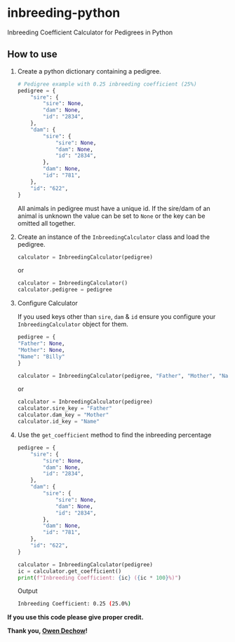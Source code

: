 # inbreeding-python
Inbreeding Coefficient Calculator for Pedigrees in Python

## How to use

1. Create a python dictionary containing a pedigree.
    ```python
    # Pedigree example with 0.25 inbreeding coefficient (25%)
    pedigree = {
        "sire": {
            "sire": None,
            "dam": None,
            "id": "2834",
        },
        "dam": {
            "sire": {
                "sire": None,
                "dam": None,
                "id": "2834",
            },
            "dam": None,
            "id": "781",
        },
        "id": "622",
    }
    ```
    All animals in pedigree must have a unique id. If the sire/dam of an animal is unknown the value can be set to `None` or the key can be omitted all together.


2. Create an instance of the `InbreedingCalculator` class and load the pedigree.
    ```python
    calculator = InbreedingCalculator(pedigree)
    ```
    or
    ```python
    calculator = InbreedingCalculator()
    calculator.pedigree = pedigree
    ```


3. Configure Calculator
   
    If you used keys other than `sire`, `dam` & `id` ensure you configure your `InbreedingCalculator` object for them.
    ```python
    pedigree = {
    "Father": None,
    "Mother": None,
    "Name": "Billy"
    }
    
    calculator = InbreedingCalculator(pedigree, "Father", "Mother", "Name")
    ```
    or
    ```python
    calculator = InbreedingCalculator(pedigree)
    calculator.sire_key = "Father"
    calculator.dam_key = "Mother"
    calculator.id_key = "Name"
    ```

    
4. Use the `get_coefficient` method to find the inbreeding percentage
    ```python
    pedigree = {
        "sire": {
            "sire": None,
            "dam": None,
            "id": "2834",
        },
        "dam": {
            "sire": {
                "sire": None,
                "dam": None,
                "id": "2834",
            },
            "dam": None,
            "id": "781",
        },
        "id": "622",
    }
    
    calculator = InbreedingCalculator(pedigree)
    ic = calculator.get_coefficient()
    print(f"Inbreeding Coefficient: {ic} ({ic * 100}%)")
    ```
    
    Output
    ```sh
    Inbreeding Coefficient: 0.25 (25.0%)
    ````

**If you use this code please give proper credit.**


**Thank you, [Owen Dechow](https://github.com/Owen-Dechow)!**
